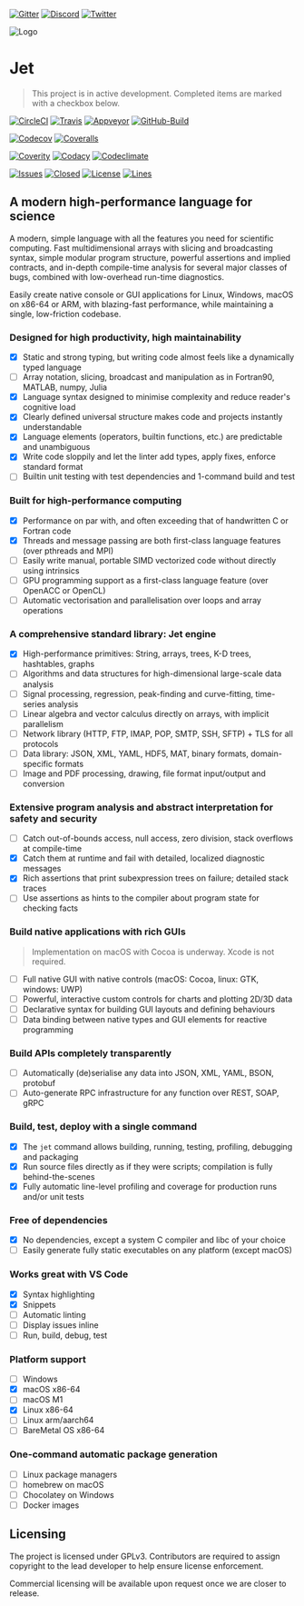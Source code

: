 [![Gitter](https://img.shields.io/gitter/room/jetpilots/jet?logo=gitter&style=flat)]()
[![Discord](https://img.shields.io/discord/808407017710026774?label=Discord&logo=discord&style=flat)]()
[![Twitter](https://img.shields.io/twitter/follow/JetPilotsDev?label=JetPilotsDev&logo=twitter&style=flat)]()

![Logo](https://avatars.githubusercontent.com/u/71646691?s=200&v=4)

# Jet
> This project is in active development. Completed items are marked with a checkbox below.

[![CircleCI](https://img.shields.io/circleci/build/gh/jetpilots/jet?logo=circleci&label=&style=flat)]()
[![Travis](https://img.shields.io/travis/com/github/jetpilots/jet?logo=travis&label=&style=flat)]()
[![Appveyor](https://img.shields.io/appveyor/build/sushpa/jet?logo=appveyor&label=&style=flat)]()
[![GitHub-Build](https://img.shields.io/github/workflow/status/jetpilots/jet/build?logo=github&label=)]()

[![Codecov](https://img.shields.io/codecov/c/gh/jetpilots/jet?logo=codecov&label=&style=flat)]()
[![Coveralls](https://img.shields.io/coveralls/github/jetpilots/jet?logo=coveralls&label=&style=flat)]()

[![Coverity](https://img.shields.io/coverity/scan/22583?logo=coverity&label=coverity&style=flat)]()
[![Codacy](https://img.shields.io/codacy/grade/91cc254e45394a278c96de0f02151661?label=quality&style=flat)]()
[![Codeclimate](https://img.shields.io/codeclimate/maintainability/jetpilots/jet?style=flat)]()

[![Issues](https://img.shields.io/github/issues-raw/jetpilots/jet?&style=flat)]()
[![Closed](https://img.shields.io/github/issues-closed-raw/jetpilots/jet?style=flat)]()
[![License](https://img.shields.io/github/license/jetpilots/jet?&style=flat)]()
[![Lines](https://img.shields.io/tokei/lines/github/jetpilots/jet?style=flat)]()

## A modern high-performance language for science

A modern, simple language with all the features you need for scientific computing. Fast multidimensional arrays with slicing and broadcasting syntax, simple modular program structure, powerful assertions and implied contracts, and in-depth compile-time analysis for several major classes of bugs, combined with low-overhead run-time diagnostics. 

Easily create native console or GUI applications for Linux, Windows, macOS on x86-64 or ARM, with blazing-fast performance, while maintaining a single, low-friction codebase.

### Designed for high productivity, high maintainability
- [x] Static and strong typing, but writing code almost feels like a dynamically typed language
- [ ] Array notation, slicing, broadcast and manipulation as in Fortran90, MATLAB, numpy, Julia
- [x] Language syntax designed to minimise complexity and reduce reader's cognitive load
- [x] Clearly defined universal structure makes code and projects instantly understandable
- [x] Language elements (operators, builtin functions, etc.) are predictable and unambiguous 
- [x] Write code sloppily and let the linter add types, apply fixes, enforce standard format
- [ ] Builtin unit testing with test dependencies and 1-command build and test

### Built for high-performance computing
- [x] Performance on par with, and often exceeding that of handwritten C or Fortran code
- [x] Threads and message passing are both first-class language features (over pthreads and MPI)
- [ ] Easily write manual, portable SIMD vectorized code without directly using intrinsics
- [ ] GPU programming support as a first-class language feature (over OpenACC or OpenCL)
- [ ] Automatic vectorisation and parallelisation over loops and array operations

### A comprehensive standard library: Jet engine
- [x] High-performance primitives: String, arrays, trees, K-D trees, hashtables, graphs
- [ ] Algorithms and data structures for high-dimensional large-scale data analysis
- [ ] Signal processing, regression, peak-finding and curve-fitting, time-series analysis
- [ ] Linear algebra and vector calculus directly on arrays, with implicit parallelism
- [ ] Network library (HTTP, FTP, IMAP, POP, SMTP, SSH, SFTP) + TLS for all protocols
- [ ] Data library: JSON, XML, YAML, HDF5, MAT, binary formats, domain-specific formats
- [ ] Image and PDF processing, drawing, file format input/output and conversion

### Extensive program analysis and abstract interpretation for safety and security
- [ ] Catch out-of-bounds access, null access, zero division, stack overflows at compile-time
- [x] Catch them at runtime and fail with detailed, localized diagnostic messages
- [x] Rich assertions that print subexpression trees on failure; detailed stack traces
- [ ] Use assertions as hints to the compiler about program state for checking facts

### Build native applications with rich GUIs
> Implementation on macOS with Cocoa is underway. Xcode is not required.
- [ ] Full native GUI with native controls (macOS: Cocoa, linux: GTK, windows: UWP)
- [ ] Powerful, interactive custom controls for charts and plotting 2D/3D data
- [ ] Declarative syntax for building GUI layouts and defining behaviours
- [ ] Data binding between native types and GUI elements for reactive programming

### Build APIs completely transparently
- [ ] Automatically (de)serialise any data into JSON, XML, YAML, BSON, protobuf
- [ ] Auto-generate RPC infrastructure for any function over REST, SOAP, gRPC

### Build, test, deploy with a single command
- [x] The `jet` command allows building, running, testing, profiling, debugging and packaging
- [x] Run source files directly as if they were scripts; compilation is fully behind-the-scenes
- [x] Fully automatic line-level profiling and coverage for production runs and/or unit tests

### Free of dependencies
- [x] No dependencies, except a system C compiler and libc of your choice
- [ ] Easily generate fully static executables on any platform (except macOS)

### Works great with VS Code
- [x] Syntax highlighting
- [x] Snippets
- [ ] Automatic linting
- [ ] Display issues inline
- [ ] Run, build, debug, test

### Platform support
- [ ] Windows
- [x] macOS x86-64
- [ ] macOS M1
- [x] Linux x86-64
- [ ] Linux arm/aarch64
- [ ] BareMetal OS x86-64

### One-command automatic package generation
- [ ] Linux package managers
- [ ] homebrew on macOS
- [ ] Chocolatey on Windows
- [ ] Docker images

## Licensing
The project is licensed under GPLv3. Contributors are required to assign copyright to the lead developer to help ensure license enforcement. 

Commercial licensing will be available upon request once we are closer to release.
